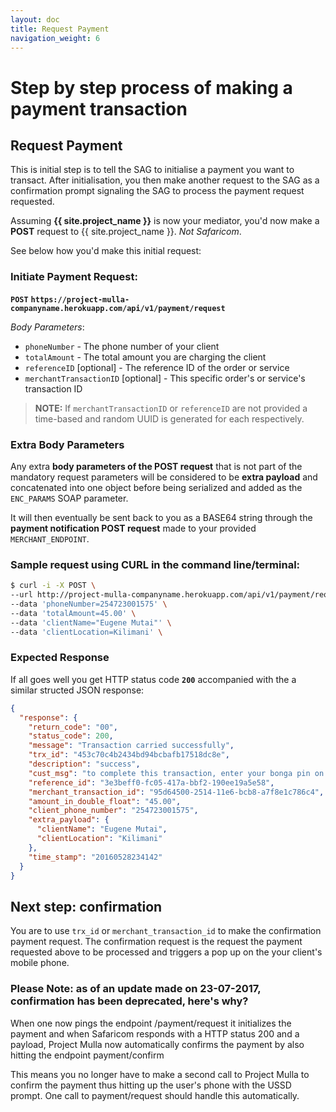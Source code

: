```yaml
---
layout: doc
title: Request Payment
navigation_weight: 6
---
```


# Step by step process of making a payment transaction

## Request Payment

This is initial step is to tell the SAG to initialise a payment you want to transact. After
initialisation, you then make another request to the SAG as a confirmation prompt signaling the
SAG to process the payment request requested.

Assuming __{{ site.project_name }}__ is now your mediator, you'd now make a __POST__ request to
{{ site.project_name }}. _Not Safaricom_.

See below how you'd make this initial request:

### Initiate Payment Request:

__`POST`__ __`https://project-mulla-companyname.herokuapp.com/api/v1/payment/request`__

_Body Parameters_:

- `phoneNumber` - The phone number of your client
- `totalAmount` - The total amount you are charging the client
- `referenceID` [optional] - The reference ID of the order or service
- `merchantTransactionID` [optional] - This specific order's or service's transaction ID

> __NOTE:__ If `merchantTransactionID` or `referenceID` are not provided a time-based and random
UUID is generated for each respectively.

### Extra Body Parameters

Any extra **body parameters of the POST request** that is not part of the mandatory request
parameters will be considered to be **extra payload** and concatenated into one object before being
serialized and added as the `ENC_PARAMS` SOAP parameter.

It will then eventually be sent back to you as a BASE64 string through the **payment notification
POST request** made to your provided `MERCHANT_ENDPOINT`.

### Sample request using CURL in the command line/terminal:

```bash
$ curl -i -X POST \
--url http://project-mulla-companyname.herokuapp.com/api/v1/payment/request \
--data 'phoneNumber=254723001575' \
--data 'totalAmount=45.00' \
--data 'clientName="Eugene Mutai"' \
--data 'clientLocation=Kilimani' \
```

### Expected Response

If all goes well you get HTTP status code **`200`** accompanied with the a similar structed JSON response:

```json
{
  "response": {
    "return_code": "00",
    "status_code": 200,
    "message": "Transaction carried successfully",
    "trx_id": "453c70c4b2434bd94bcbafb17518dc8e",
    "description": "success",
    "cust_msg": "to complete this transaction, enter your bonga pin on your handset. if you don't have one dial *126*5# for instructions",
    "reference_id": "3e3beff0-fc05-417a-bbf2-190ee19a5e58",
    "merchant_transaction_id": "95d64500-2514-11e6-bcb8-a7f8e1c786c4",
    "amount_in_double_float": "45.00",
    "client_phone_number": "254723001575",
    "extra_payload": {
      "clientName": "Eugene Mutai",
      "clientLocation": "Kilimani"
    },
    "time_stamp": "20160528234142"
  }
}

```

## Next step: confirmation

You are to use `trx_id` or `merchant_transaction_id` to make the confirmation payment
request. The confirmation request is the request the payment requested above to be processed and
triggers a pop up on the your client's mobile phone.

### Please Note: as of an update made on 23-07-2017, confirmation has been deprecated, here's why?

When one now pings the endpoint /payment/request it initializes the payment and when Safaricom responds with a HTTP status 200 and a payload, Project Mulla now automatically confirms the payment by also hitting the endpoint payment/confirm

This means you no longer have to make a second call to Project Mulla to confirm the payment thus hitting up the user's phone with the USSD prompt. One call to payment/request should handle this automatically.
